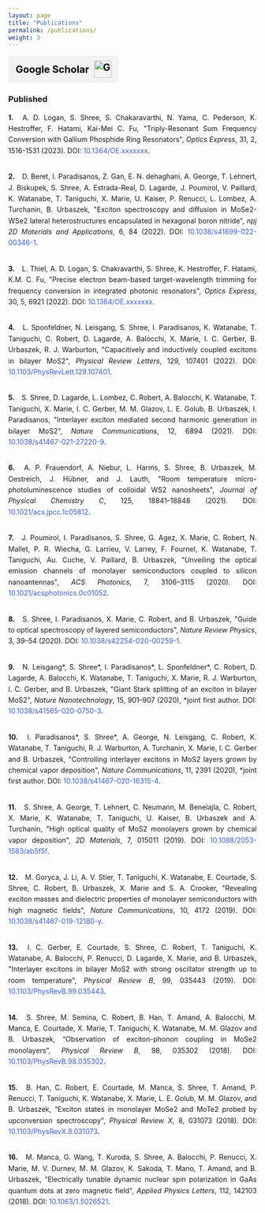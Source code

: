 ```yaml
---
layout: page
title: "Publications"
permalink: /publications/
weight: 3
---    
```

<style>
.scholar-button {
    display: flex;
    align-items: center;
    background-color: #f2f2f2; 
    color: black;
    padding: 10px 15px;
    text-decoration: none;
    border-radius: 5px;
    font-weight: bold;
    font-size: 20px; /* Bigger text */
    gap: 10px; /* Space between text and icon */
    width: fit-content;
}
.scholar-text {
    font-size: 20px; /* Adjust text size */
}
.scholar-icon {
    width: 35px; /* Smaller icon */
    height: auto;
}
.scholar-button:hover {
    background-color: #ffcccc;
}

/* Style for publication links */
.publication-link {
    color: #395dd6;
    text-decoration: none;
}
.publication-link:hover {
    text-decoration: underline;
}

/* Increase spacing between list items */
ol {
    list-style-type: none; /* Remove default numbering */
    counter-reset: item; /* Initialize counter */
    padding-left: 0; /* Remove default padding */
    margin-left: 0; /* Remove any extra margin */
}
ol li {
    counter-increment: item; /* Increment counter */
    margin-bottom: 30px; /* Add spacing between items */
    display: block; /* Ensures the content is in block format */
    text-align: justify; /* Justifies the text */
    line-height: 1.6; /* Adjust line height for better readability */
}
ol li::before {
    content: counter(item) "."; /* Add custom numbering */
    font-weight: bold;
    margin-right: 10px; /* Space between number and text */
    min-width: 30px; /* Ensure consistent spacing */
    vertical-align: top; /* Align the numbering with the text */
}
</style>


<a href="https://scholar.google.com/citations?user=j_a2xKAAAAAJ&hl=en" target="_blank" rel="noopener noreferrer" class="scholar-button">
    <span class="scholar-text">Google Scholar</span>
    <img src="https://upload.wikimedia.org/wikipedia/commons/c/c7/Google_Scholar_logo.svg" alt="Google Scholar Logo" class="scholar-icon">
</a>

<h3>Published</h3>
<ol reversed style="line-height: 1.5; text-align: justify;">
    <li>
        A. D. Logan, S. Shree, S. Chakaravarthi, N. Yama, C. Pederson, K. Hestroffer, F. Hatami, Kai-Mei C. Fu, "Triply-Resonant Sum Frequency Conversion with Gallium Phosphide Ring Resonators", <i>Optics Express</i>, 31, 2, 1516-1531 (2023). DOI: <a href="https://doi.org/10.1364/OE.xxxxxxx" class="publication-link">10.1364/OE.xxxxxxx</a>.
    </li>
    <li>
        D. Beret, I. Paradisanos, Z. Gan, E. N. dehaghani, A. George, T. Lehnert, J. Biskupek, S. Shree, A. Estrada-Real, D. Lagarde, J. Poumirol, V. Paillard, K. Watanabe, T. Taniguchi, X. Marie, U. Kaiser, P. Renucci, L. Lombez, A. Turchanin, B. Urbaszek, "Exciton spectroscopy and diffusion in MoSe2-WSe2 lateral heterostructures encapsulated in hexagonal boron nitride", <i>npj 2D Materials and Applications</i>, 6, 84 (2022). DOI: <a href="https://doi.org/10.1038/s41699-022-00346-1" class="publication-link">10.1038/s41699-022-00346-1</a>.
    </li>
    <li>
        L. Thiel, A. D. Logan, S. Chakravarthi, S. Shree, K. Hestroffer, F. Hatami, K.M. C. Fu, "Precise electron beam-based target-wavelength trimming for frequency conversion in integrated photonic resonators", <i>Optics Express</i>, 30, 5, 6921 (2022). DOI: <a href="https://doi.org/10.1364/OE.xxxxxxx" class="publication-link">10.1364/OE.xxxxxxx</a>.
    </li>
    <li>
        L. Sponfeldner, N. Leisgang, S. Shree, I. Paradisanos, K. Watanabe, T. Taniguchi, C. Robert, D. Lagarde, A. Balocchi, X. Marie, I. C. Gerber, B. Urbaszek, R. J. Warburton, "Capacitively and inductively coupled excitons in bilayer MoS2", <i>Physical Review Letters</i>, 129, 107401 (2022). DOI: <a href="https://doi.org/10.1103/PhysRevLett.129.107401" class="publication-link">10.1103/PhysRevLett.129.107401</a>.
    </li>
    <li>
        S. Shree, D. Lagarde, L. Lombez, C. Robert, A. Balocchi, K. Watanabe, T. Taniguchi, X. Marie, I. C. Gerber, M. M. Glazov, L. E. Golub, B. Urbaszek, I. Paradisanos, "Interlayer exciton mediated second harmonic generation in bilayer MoS2", <i>Nature Communications</i>, 12, 6894 (2021). DOI: <a href="https://doi.org/10.1038/s41467-021-27220-9" class="publication-link">10.1038/s41467-021-27220-9</a>.
    </li>
    <li>
        A. P. Frauendorf, A. Niebur, L. Harms, S. Shree, B. Urbaszek, M. Oestreich, J. Hübner, and J. Lauth, "Room temperature micro-photoluminescence studies of colloidal WS2 nanosheets", <i>Journal of Physical Chemistry C</i>, 125, 18841–18848 (2021). DOI: <a href="https://doi.org/10.1021/acs.jpcc.1c05812" class="publication-link">10.1021/acs.jpcc.1c05812</a>.
    </li>
    <li>
        J. Poumirol, I. Paradisanos, S. Shree, G. Agez, X. Marie, C. Robert, N. Mallet, P. R. Wiecha, G. Larrieu, V. Larrey, F. Fournel, K. Watanabe, T. Taniguchi, Au. Cuche, V. Paillard, B. Urbaszek, "Unveiling the optical emission channels of monolayer semiconductors coupled to silicon nanoantennas", <i>ACS Photonics</i>, 7, 3106–3115 (2020). DOI: <a href="https://doi.org/10.1021/acsphotonics.0c01052" class="publication-link">10.1021/acsphotonics.0c01052</a>.
    </li>
    <li>
        S. Shree, I. Paradisanos, X. Marie, C. Robert, and B. Urbaszek, "Guide to optical spectroscopy of layered semiconductors", <i>Nature Review Physics</i>, 3, 39–54 (2020). DOI: <a href="https://doi.org/10.1038/s42254-020-00259-1" class="publication-link">10.1038/s42254-020-00259-1</a>.
    </li>
    <li>
        N. Leisgang*, S. Shree*, I. Paradisanos*, L. Sponfeldner*, C. Robert, D. Lagarde, A. Balocchi, K. Watanabe, T. Taniguchi, X. Marie, R. J. Warburton, I. C. Gerber, and B. Urbaszek, "Giant Stark splitting of an exciton in bilayer MoS2", <i>Nature Nanotechnology</i>, 15, 901–907 (2020), *joint first author. DOI: <a href="https://doi.org/10.1038/s41565-020-0750-3" class="publication-link">10.1038/s41565-020-0750-3</a>.
    </li>
    <li>
        I. Paradisanos*, S. Shree*, A. George, N. Leisgang, C. Robert, K. Watanabe, T. Taniguchi, R. J. Warburton, A. Turchanin, X. Marie, I. C. Gerber and B. Urbaszek, "Controlling interlayer excitons in MoS2 layers grown by chemical vapor deposition", <i>Nature Communications</i>, 11, 2391 (2020), *joint first author. DOI: <a href="https://doi.org/10.1038/s41467-020-16315-4" class="publication-link">10.1038/s41467-020-16315-4</a>.
    </li>
    <li>
        S. Shree, A. George, T. Lehnert, C. Neumann, M. Benelajla, C. Robert, X. Marie, K. Watanabe, T. Taniguchi, U. Kaiser, B. Urbaszek and A. Turchanin, "High optical quality of MoS2 monolayers grown by chemical vapor deposition", <i>2D Materials</i>, 7, 015011 (2019). DOI: <a href="https://doi.org/10.1088/2053-1583/ab5f5f" class="publication-link">10.1088/2053-1583/ab5f5f</a>.
    </li>
    <li>
        M. Goryca, J. Li, A. V. Stier, T. Taniguchi, K. Watanabe, E. Courtade, S. Shree, C. Robert, B. Urbaszek, X. Marie and S. A. Crooker, "Revealing exciton masses and dielectric properties of monolayer semiconductors with high magnetic fields", <i>Nature Communications</i>, 10, 4172 (2019). DOI: <a href="https://doi.org/10.1038/s41467-019-12180-y" class="publication-link">10.1038/s41467-019-12180-y</a>.
    </li>
    <li>
        I. C. Gerber, E. Courtade, S. Shree, C. Robert, T. Taniguchi, K. Watanabe, A. Balocchi, P. Renucci, D. Lagarde, X. Marie, and B. Urbaszek, "Interlayer excitons in bilayer MoS2 with strong oscillator strength up to room temperature", <i>Physical Review B</i>, 99, 035443 (2019). DOI: <a href="https://doi.org/10.1103/PhysRevB.99.035443" class="publication-link">10.1103/PhysRevB.99.035443</a>.
    </li>
    <li>
        S. Shree, M. Semina, C. Robert, B. Han, T. Amand, A. Balocchi, M. Manca, E. Courtade, X. Marie, T. Taniguchi, K. Watanabe, M. M. Glazov and B. Urbaszek, “Observation of exciton-phonon coupling in MoSe2 monolayers”, <i>Physical Review B</i>, 98, 035302 (2018). DOI: <a href="https://doi.org/10.1103/PhysRevB.98.035302" class="publication-link">10.1103/PhysRevB.98.035302</a>.
    </li>
    <li>
        B. Han, C. Robert, E. Courtade, M. Manca, S. Shree, T. Amand, P. Renucci, T. Taniguchi, K. Watanabe, X. Marie, L. E. Golub, M. M. Glazov, and B. Urbaszek, “Exciton states in monolayer MoSe2 and MoTe2 probed by upconversion spectroscopy", <i>Physical Review X</i>, 8, 031073 (2018). DOI: <a href="https://doi.org/10.1103/PhysRevX.8.031073" class="publication-link">10.1103/PhysRevX.8.031073</a>.
    </li>
    <li>
        M. Manca, G. Wang, T. Kuroda, S. Shree, A. Balocchi, P. Renucci, X. Marie, M. V. Durnev, M. M. Glazov, K. Sakoda, T. Mano, T. Amand, and B. Urbaszek, “Electrically tunable dynamic nuclear spin polarization in GaAs quantum dots at zero magnetic field", <i>Applied Physics Letters</i>, 112, 142103 (2018). DOI: <a href="https://doi.org/10.1063/1.5026521" class="publication-link">10.1063/1.5026521</a>.
    </li>
</ol>

